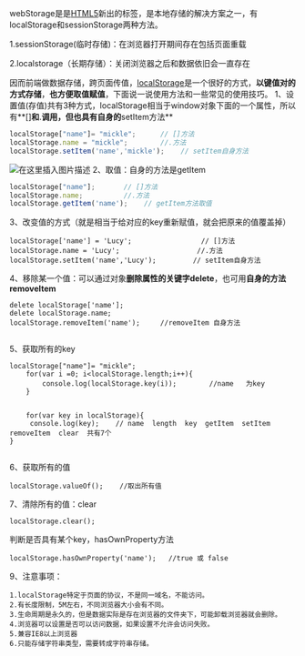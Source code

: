 webStorage是是[HTML5](https://so.csdn.net/so/search?q=HTML5&spm=1001.2101.3001.7020)新出的标签，是本地存储的解决方案之一，有localStorage和sessionStorage两种方法。

1.sessionStorage(临时存储)：在浏览器打开期间存在包括页面重载

2.localstorage（长期存储）：关闭浏览器之后和数据依旧会一直存在

  

因而前端做数据存储，跨页面传值，[localStorage](https://so.csdn.net/so/search?q=localStorage&spm=1001.2101.3001.7020)是一个很好的方式，**以键值对的方式存储**，**也方便取值赋值**，下面说一说使用方法和一些常见的使用技巧。
1、设置值(存值)共有3种方式，localStorage相当于window对象下面的一个属性，所以有**[]**和**.**调用，但也具有自身的**setItem方法**



```js
localStorage["name"]= "mickle";      // []方法
localStorage.name = "mickle";        //.方法
localStorage.setItem('name','mickle');    // setItem自身方法

```

![在这里插入图片描述](https://img-blog.csdnimg.cn/20190911181438730.png?x-oss-process=image/watermark,type_ZmFuZ3poZW5naGVpdGk,shadow_10,text_aHR0cHM6Ly9ibG9nLmNzZG4ubmV0L3FxXzMxMzE4OTgz,size_16,color_FFFFFF,t_70)
2、取值：自身的方法是getItem

```js
localStorage["name"];       // []方法
localStorage.name;          //.方法
localStorage.getItem('name');    // getItem方法取值

```



3、改变值的方式（就是相当于给对应的key重新赋值，就会把原来的值覆盖掉）

```
localStorage['name'] = 'Lucy';                 // []方法
localStorage.name = 'Lucy';                   //.方法
localStorage.setItem('name','Lucy');         // setItem自身方法

```





4、移除某一个值：可以通过对象**删除属性的关键字delete**，也可用**自身的方法removeItem**

```
delete localStorage['name'];
delete localStorage.name;
localStorage.removeItem('name');     //removeItem 自身方法


```





5、获取所有的key

```ja
localStorage["name"]= "mickle"; 
    for(var i =0; i<localStorage.length;i++){
        console.log(localStorage.key(i));        //name   为key
    }
    
    
    for(var key in localStorage){
     console.log(key);    // name  length  key  getItem  setItem   removeItem  clear  共有7个
}


```

6、获取所有的值

```
localStorage.valueOf();    //取出所有值

```





7、清除所有的值：clear

```
localStorage.clear();

```



判断是否具有某个key，hasOwnProperty方法

```
localStorage.hasOwnProperty('name');   //true 或 false

```



9、注意事项：

```
1.localStorage特定于页面的协议，不是同一域名，不能访问。
2.有长度限制，5M左右，不同浏览器大小会有不同。
3.生命周期是永久的，但是数据实际是存在浏览器的文件夹下，可能卸载浏览器就会删除。
4.浏览器可以设置是否可以访问数据，如果设置不允许会访问失败。
5.兼容IE8以上浏览器
6.只能存储字符串类型，需要转成字符串存储。

```





